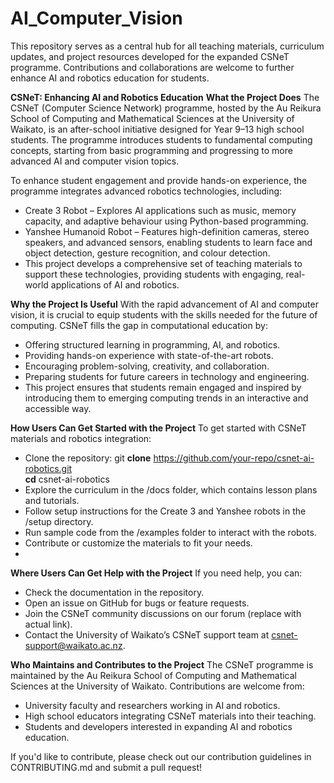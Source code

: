 # AI_Computer_Vision
This repository serves as a central hub for all teaching materials, curriculum updates, and project resources developed for the expanded CSNeT programme. Contributions and collaborations are welcome to further enhance AI and robotics education for students.

**CSNeT: Enhancing AI and Robotics Education**
**What the Project Does**
The CSNeT (Computer Science Network) programme, hosted by the Au Reikura School of Computing and Mathematical Sciences at the University of Waikato, is an after-school initiative designed for Year 9–13 high school students. The programme introduces students to fundamental computing concepts, starting from basic programming and progressing to more advanced AI and computer vision topics.

To enhance student engagement and provide hands-on experience, the programme integrates advanced robotics technologies, including:

- Create 3 Robot – Explores AI applications such as music, memory capacity, and adaptive behaviour using Python-based programming.
- Yanshee Humanoid Robot – Features high-definition cameras, stereo speakers, and advanced sensors, enabling students to learn face and object detection, gesture recognition, and colour detection.
- This project develops a comprehensive set of teaching materials to support these technologies, providing students with engaging, real-world applications of AI and robotics.

**Why the Project Is Useful**
With the rapid advancement of AI and computer vision, it is crucial to equip students with the skills needed for the future of computing. CSNeT fills the gap in computational education by:

- Offering structured learning in programming, AI, and robotics.
- Providing hands-on experience with state-of-the-art robots.
- Encouraging problem-solving, creativity, and collaboration.
- Preparing students for future careers in technology and engineering.
- This project ensures that students remain engaged and inspired by introducing them to emerging computing trends in an interactive and accessible way.

**How Users Can Get Started with the Project**
To get started with CSNeT materials and robotics integration:

- Clone the repository:
  git **clone** https://github.com/your-repo/csnet-ai-robotics.git  
  **cd** csnet-ai-robotics
- Explore the curriculum in the /docs folder, which contains lesson plans and tutorials.
- Follow setup instructions for the Create 3 and Yanshee robots in the /setup directory.
- Run sample code from the /examples folder to interact with the robots.
- Contribute or customize the materials to fit your needs.
- 
**Where Users Can Get Help with the Project**
If you need help, you can:

- Check the documentation in the repository.
- Open an issue on GitHub for bugs or feature requests.
- Join the CSNeT community discussions on our forum (replace with actual link).
- Contact the University of Waikato’s CSNeT support team at csnet-support@waikato.ac.nz.
  
**Who Maintains and Contributes to the Project**
The CSNeT programme is maintained by the Au Reikura School of Computing and Mathematical Sciences at the University of Waikato. Contributions are welcome from:

- University faculty and researchers working in AI and robotics.
- High school educators integrating CSNeT materials into their teaching.
- Students and developers interested in expanding AI and robotics education.
  
If you'd like to contribute, please check out our contribution guidelines in CONTRIBUTING.md and submit a pull request!
